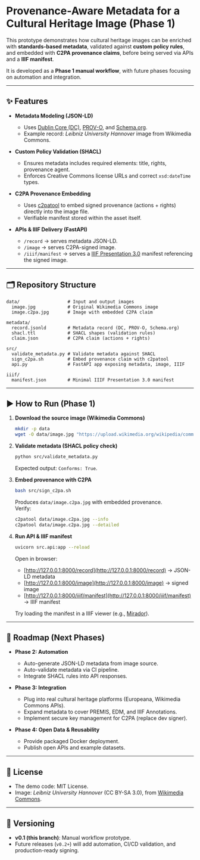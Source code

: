 # Provenance-Aware Metadata for a Cultural Heritage Image (Phase 1)

This prototype demonstrates how cultural heritage images can be enriched with **standards-based metadata**, validated against **custom policy rules**, and embedded with **C2PA provenance claims**, before being served via APIs and a **IIIF manifest**.

It is developed as a **Phase 1 manual workflow**, with future phases focusing on automation and integration.

---

## ✨ Features

- **Metadata Modeling (JSON-LD)**  
  - Uses [Dublin Core (DC)](https://www.dublincore.org/specifications/dublin-core/), [PROV-O](https://www.w3.org/TR/prov-o/), and [Schema.org](https://schema.org/).  
  - Example record: *Leibniz University Hannover* image from Wikimedia Commons.  

- **Custom Policy Validation (SHACL)**  
  - Ensures metadata includes required elements: title, rights, provenance agent.  
  - Enforces Creative Commons license URLs and correct `xsd:dateTime` types.  

- **C2PA Provenance Embedding**  
  - Uses [c2patool](https://github.com/contentauth/c2pa-rs) to embed signed provenance (actions + rights) directly into the image file.  
  - Verifiable manifest stored within the asset itself.  

- **APIs & IIIF Delivery (FastAPI)**  
  - `/record` → serves metadata JSON-LD.  
  - `/image` → serves C2PA-signed image.  
  - `/iiif/manifest` → serves a [IIIF Presentation 3.0](https://iiif.io/api/presentation/3.0/) manifest referencing the signed image.  

---

## 🗂️ Repository Structure

```
data/                  # Input and output images
  image.jpg            # Original Wikimedia Commons image
  image.c2pa.jpg       # Image with embedded C2PA claim

metadata/
  record.jsonld        # Metadata record (DC, PROV-O, Schema.org)
  shacl.ttl            # SHACL shapes (validation rules)
  claim.json           # C2PA claim (actions + rights)

src/
  validate_metadata.py # Validate metadata against SHACL
  sign_c2pa.sh         # Embed provenance claim with c2patool
  api.py               # FastAPI app exposing metadata, image, IIIF

iiif/
  manifest.json        # Minimal IIIF Presentation 3.0 manifest
```

---

## ▶️ How to Run (Phase 1)

1. **Download the source image (Wikimedia Commons)**  
   ```bash
   mkdir -p data
   wget -O data/image.jpg "https://upload.wikimedia.org/wikipedia/commons/9/95/Leibniz_University_Hannover.jpg"
   ```

2. **Validate metadata (SHACL policy check)**  
   ```bash
   python src/validate_metadata.py
   ```
   Expected output: `Conforms: True`.

3. **Embed provenance with C2PA**  
   ```bash
   bash src/sign_c2pa.sh
   ```
   Produces `data/image.c2pa.jpg` with embedded provenance.  
   Verify:  
   ```bash
   c2patool data/image.c2pa.jpg --info
   c2patool data/image.c2pa.jpg --detailed
   ```

4. **Run API & IIIF manifest**  
   ```bash
   uvicorn src.api:app --reload
   ```
   Open in browser:  
   - [http://127.0.0.1:8000/record](http://127.0.0.1:8000/record) → JSON-LD metadata  
   - [http://127.0.0.1:8000/image](http://127.0.0.1:8000/image) → signed image  
   - [http://127.0.0.1:8000/iiif/manifest](http://127.0.0.1:8000/iiif/manifest) → IIIF manifest  

   Try loading the manifest in a IIIF viewer (e.g., [Mirador](https://iiif.io/viewers/mirador/)).

---

## 🚧 Roadmap (Next Phases)

- **Phase 2: Automation**
  - Auto-generate JSON-LD metadata from image source.  
  - Auto-validate metadata via CI pipeline.  
  - Integrate SHACL rules into API responses.  

- **Phase 3: Integration**
  - Plug into real cultural heritage platforms (Europeana, Wikimedia Commons APIs).  
  - Expand metadata to cover PREMIS, EDM, and IIIF Annotations.  
  - Implement secure key management for C2PA (replace dev signer).  

- **Phase 4: Open Data & Reusability**
  - Provide packaged Docker deployment.  
  - Publish open APIs and example datasets.  

---

## 📜 License

- The demo code: MIT License.  
- Image: *Leibniz University Hannover* (CC BY-SA 3.0), from [Wikimedia Commons](https://commons.wikimedia.org/wiki/File:Leibniz_University_Hannover.jpg).

---

## 🔖 Versioning

- **v0.1 (this branch)**: Manual workflow prototype.  
- Future releases (`v0.2+`) will add automation, CI/CD validation, and production-ready signing.
